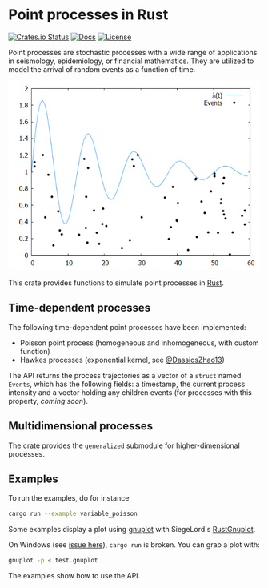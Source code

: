 # Point processes in Rust

[![Crates.io Status](https://img.shields.io/crates/v/point_process.svg)](https://crates.io/crates/point_process)
[![Docs](https://docs.rs/point_process/badge.svg)](https://docs.rs/point_process)
[![License](https://img.shields.io/badge/license-MIT-blue.svg)](https://raw.githubusercontent.com/ManifoldFR/point-process-rust/master/LICENSE)

Point processes are stochastic processes with a wide range of applications in seismology, epidemiology, or financial mathematics. They are utilized to model the arrival of random events as a function of time.

![variablepoisson](coverimg.png)

This crate provides functions to simulate point processes in [Rust](https://rust-lang.org).

## Time-dependent processes

The following time-dependent point processes have been implemented:

* Poisson point process (homogeneous and inhomogeneous, with custom function)
* Hawkes processes (exponential kernel, see [@DassiosZhao13])

The API returns the process trajectories as a vector of a `struct` named `Events`, which has the following fields: a timestamp, the current process intensity and a vector holding any children events (for processes with this property, *coming soon*).

## Multidimensional processes

The crate provides the `generalized` submodule for higher-dimensional processes.

## Examples

To run the examples, do for instance

```bash
cargo run --example variable_poisson
```

Some examples display a plot using [gnuplot](http://www.gnuplot.info/) with SiegeLord's [RustGnuplot](https://github.com/SiegeLord/RustGnuplot).

On Windows (see [issue here](https://github.com/SiegeLord/RustGnuplot#29)), `cargo run` is broken. You can grab a plot with:

```bash
gnuplot -p < test.gnuplot
```

The examples show how to use the API.

[@DassiosZhao13]: http://eprints.lse.ac.uk/51370/1/Dassios_exact_simulation_hawkes.pdf "Exact simulation of Hawkes process with exponentially decaying intensity"